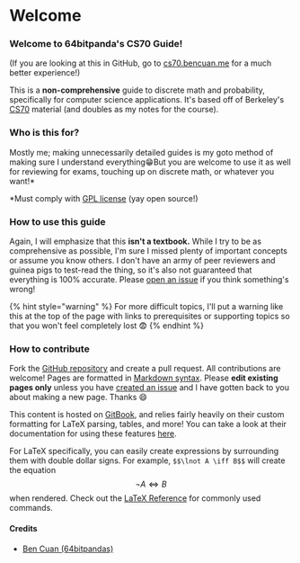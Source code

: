 # Welcome

### Welcome to 64bitpanda's CS70 Guide!

(If you are looking at this in GitHub, go to [cs70.bencuan.me](https://cs70.bencuan.me) for a much better experience!)

This is a **non-comprehensive** guide to discrete math and probability, specifically for computer science applications. It's based off of Berkeley's [CS70](https://www.eecs70.org/) material (and doubles as my notes for the course).&#x20;

### Who is this for?

Mostly me; making unnecessarily detailed guides is my goto method of making sure I understand everything😁But you are welcome to use it as well for reviewing for exams, touching up on discrete math, or whatever you want!\*

\*Must comply with [GPL license](LICENSE) (yay open source!)

### How to use this guide

Again, I will emphasize that this **isn't a textbook.** While I try to be as comprehensive as possible, I'm sure I missed plenty of important concepts or assume you know others. I don't have an army of peer reviewers and guinea pigs to test-read the thing, so it's also not guaranteed that everything is 100% accurate. Please [open an issue](https://github.com/64bitpandas/cs61b-notes/issues) if you think something's wrong!

{% hint style="warning" %}
For more difficult topics, I'll put a warning like this at the top of the page with links to prerequisites or supporting topics so that you won't feel completely lost :fearful:
{% endhint %}

### How to contribute

Fork the [GitHub repository](https://github.com/64bitpandas/cs61b-notes) and create a pull request. All contributions are welcome! Pages are formatted in [Markdown syntax](https://docs.gitbook.com/editing-content/markdown). Please **edit existing pages only** unless you have [created an issue](https://github.com/64bitpandas/cs61b-notes/issues) and I have gotten back to you about making a new page. Thanks 😄

This content is hosted on [GitBook](https://gitbook.com), and relies fairly heavily on their custom formatting for LaTeX parsing, tables, and more! You can take a look at their documentation for using these features [here](https://docs.gitbook.com/editing-content/markdown).

For LaTeX specifically, you can easily create expressions by surrounding them with double dollar signs. For example, `$$\lnot A \iff B$$` will create the equation $$\lnot A \iff B$$when rendered. Check out the [LaTeX Reference](latex-reference.md) for commonly used commands.

#### Credits

* [Ben Cuan (64bitpandas)](https://github.com/64bitpandas)
